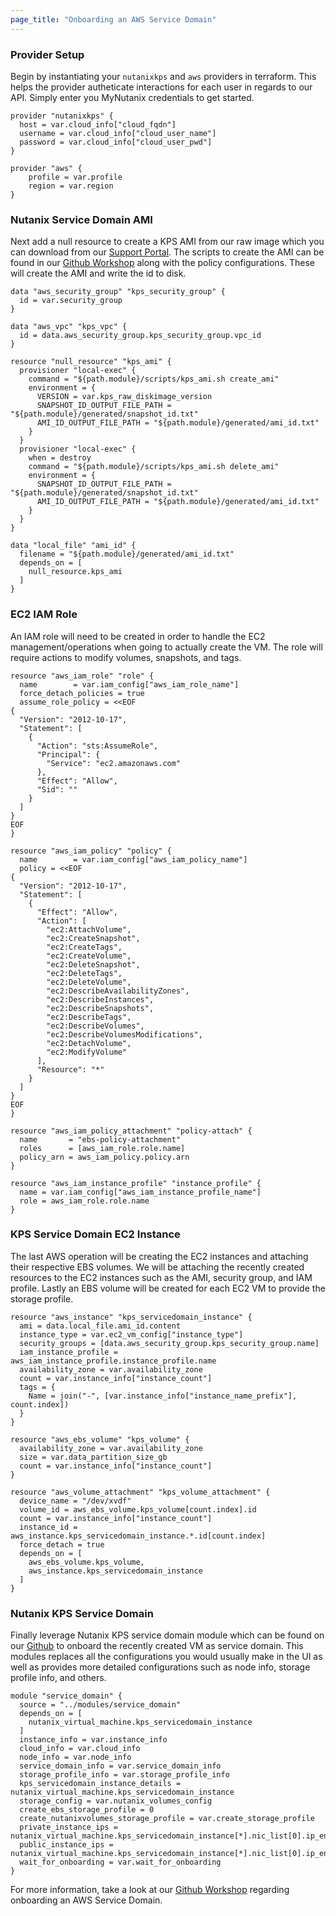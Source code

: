 ```yaml
---
page_title: "Onboarding an AWS Service Domain"
---
```


### Provider Setup

Begin by instantiating your `nutanixkps` and `aws` providers in terraform. This helps the provider autheticate interactions for each user in regards to our API. Simply enter you MyNutanix credentials to get started. 

```hcl
provider "nutanixkps" {
  host = var.cloud_info["cloud_fqdn"]
  username = var.cloud_info["cloud_user_name"]
  password = var.cloud_info["cloud_user_pwd"]
}

provider "aws" {
    profile = var.profile
    region = var.region
}
```

### Nutanix Service Domain AMI

Next add a null resource to create a KPS AMI from our raw image which you can download from our [Support Portal](https://portal.nutanix.com/page/downloads?product=karbonplatformservices). The scripts to create the AMI can be found in our [Github Workshop](https://github.com/nutanix-xi/sherlock-developer/tree/master/automation/infrastructure/terraform/aws/scripts) along with the policy configurations. These will create the AMI and write the id to disk.

```hcl
data "aws_security_group" "kps_security_group" {
  id = var.security_group
}

data "aws_vpc" "kps_vpc" {
  id = data.aws_security_group.kps_security_group.vpc_id
}

resource "null_resource" "kps_ami" {
  provisioner "local-exec" {
    command = "${path.module}/scripts/kps_ami.sh create_ami"
    environment = {
      VERSION = var.kps_raw_diskimage_version
      SNAPSHOT_ID_OUTPUT_FILE_PATH = "${path.module}/generated/snapshot_id.txt"
      AMI_ID_OUTPUT_FILE_PATH = "${path.module}/generated/ami_id.txt"
    }
  }
  provisioner "local-exec" {
    when = destroy
    command = "${path.module}/scripts/kps_ami.sh delete_ami"
    environment = {
      SNAPSHOT_ID_OUTPUT_FILE_PATH = "${path.module}/generated/snapshot_id.txt"
      AMI_ID_OUTPUT_FILE_PATH = "${path.module}/generated/ami_id.txt"
    }
  }
}

data "local_file" "ami_id" {
  filename = "${path.module}/generated/ami_id.txt"
  depends_on = [
    null_resource.kps_ami
  ]
}
```

### EC2 IAM Role

An IAM role will need to be created in order to handle the EC2 management/operations when going to actually create the VM. The role will require actions to modify volumes, snapshots, and tags.

```hcl
resource "aws_iam_role" "role" {
  name        = var.iam_config["aws_iam_role_name"]
  force_detach_policies = true
  assume_role_policy = <<EOF
{
  "Version": "2012-10-17",
  "Statement": [
    {
      "Action": "sts:AssumeRole",
      "Principal": {
        "Service": "ec2.amazonaws.com"
      },
      "Effect": "Allow",
      "Sid": ""
    }
  ]
}
EOF
}

resource "aws_iam_policy" "policy" {
  name        = var.iam_config["aws_iam_policy_name"]
  policy = <<EOF
{
  "Version": "2012-10-17",
  "Statement": [
    {
      "Effect": "Allow",
      "Action": [
        "ec2:AttachVolume",
        "ec2:CreateSnapshot",
        "ec2:CreateTags",
        "ec2:CreateVolume",
        "ec2:DeleteSnapshot",
        "ec2:DeleteTags",
        "ec2:DeleteVolume",
        "ec2:DescribeAvailabilityZones",
        "ec2:DescribeInstances",
        "ec2:DescribeSnapshots",
        "ec2:DescribeTags",
        "ec2:DescribeVolumes",
        "ec2:DescribeVolumesModifications",
        "ec2:DetachVolume",
        "ec2:ModifyVolume"
      ],
      "Resource": "*"
    }
  ]
}
EOF
}

resource "aws_iam_policy_attachment" "policy-attach" {
  name       = "ebs-policy-attachment"
  roles      = [aws_iam_role.role.name]
  policy_arn = aws_iam_policy.policy.arn
}

resource "aws_iam_instance_profile" "instance_profile" {
  name = var.iam_config["aws_iam_instance_profile_name"]
  role = aws_iam_role.role.name
}
```

### KPS Service Domain EC2 Instance

The last AWS operation will be creating the EC2 instances and attaching their respective EBS volumes. We will be attaching the recently created resources to the EC2 instances such as the AMI, security group, and IAM profile. Lastly an EBS volume will be created for each EC2 VM to provide the storage profile.

```
resource "aws_instance" "kps_servicedomain_instance" {
  ami = data.local_file.ami_id.content
  instance_type = var.ec2_vm_config["instance_type"]
  security_groups = [data.aws_security_group.kps_security_group.name]
  iam_instance_profile = aws_iam_instance_profile.instance_profile.name
  availability_zone = var.availability_zone
  count = var.instance_info["instance_count"]
  tags = {
    Name = join("-", [var.instance_info["instance_name_prefix"], count.index])
  }
}

resource "aws_ebs_volume" "kps_volume" {
  availability_zone = var.availability_zone
  size = var.data_partition_size_gb
  count = var.instance_info["instance_count"]
}

resource "aws_volume_attachment" "kps_volume_attachment" {
  device_name = "/dev/xvdf"
  volume_id = aws_ebs_volume.kps_volume[count.index].id
  count = var.instance_info["instance_count"]
  instance_id = aws_instance.kps_servicedomain_instance.*.id[count.index]
  force_detach = true
  depends_on = [
    aws_ebs_volume.kps_volume,
    aws_instance.kps_servicedomain_instance
  ]
}
```

### Nutanix KPS Service Domain

Finally leverage Nutanix KPS service domain module which can be found on our [Github](https://github.com/nutanix-xi/sherlock-developer/tree/master/automation/infrastructure/terraform/modules/service_domain) to onboard the recently created VM as service domain. This modules replaces all the configurations you would usually make in the UI as well as provides more detailed configurations such as node info, storage profile info, and others.

```hcl
module "service_domain" {
  source = "../modules/service_domain"
  depends_on = [
    nutanix_virtual_machine.kps_servicedomain_instance
  ]
  instance_info = var.instance_info
  cloud_info = var.cloud_info
  node_info = var.node_info
  service_domain_info = var.service_domain_info
  storage_profile_info = var.storage_profile_info
  kps_servicedomain_instance_details = nutanix_virtual_machine.kps_servicedomain_instance
  storage_config = var.nutanix_volumes_config
  create_ebs_storage_profile = 0
  create_nutanixvolumes_storage_profile = var.create_storage_profile
  private_instance_ips = nutanix_virtual_machine.kps_servicedomain_instance[*].nic_list[0].ip_endpoint_list[0].ip
  public_instance_ips = nutanix_virtual_machine.kps_servicedomain_instance[*].nic_list[0].ip_endpoint_list[0].ip
  wait_for_onboarding = var.wait_for_onboarding
}
```

For more information, take a look at our [Github Workshop](https://github.com/nutanix-xi/sherlock-developer/blob/master/automation/infrastructure/terraform/aws/main.tf) regarding onboarding an AWS Service Domain.